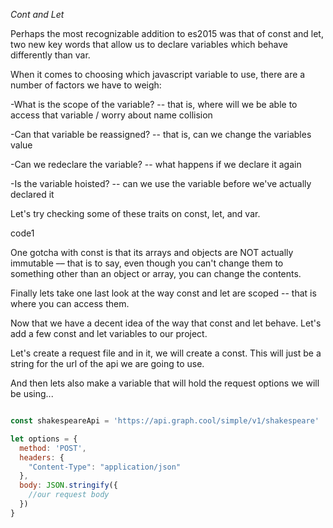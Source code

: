 *Cont and Let*

Perhaps the most recognizable addition to es2015 was that of const and let, two new key words that allow us to declare variables which behave differently than var.

When it comes to choosing which javascript variable to use, there are a number of factors we have to weigh:

-What is the scope of the variable? -- that is, where will we be able to access that variable / worry about name collision

-Can that variable be reassigned? -- that is, can we change the variables value

-Can we redeclare the variable? -- what happens if we declare it again

-Is the variable hoisted? -- can we use the variable before we've actually declared it

Let's try checking some of these traits on const, let, and var.

 code1

One gotcha with const is that its arrays and objects are NOT actually immutable –– that is to say, even though you can't change them to something other than an object or array, you can change the contents.


Finally lets take one last look at the way const and let are scoped -- that is where you can access them.

Now that we have a decent idea of the way that const and let behave. Let's add a few const and let variables to our project.

Let's create a request file and in it, we will create a const. This will just be a string for the url of the api we are going to use.

And then lets also make a variable that will hold the request options we will be using...

```javascript

const shakespeareApi = 'https://api.graph.cool/simple/v1/shakespeare'

let options = {
  method: 'POST',
  headers: {
    "Content-Type": "application/json"
  },
  body: JSON.stringify({
    //our request body
  })
}
```
